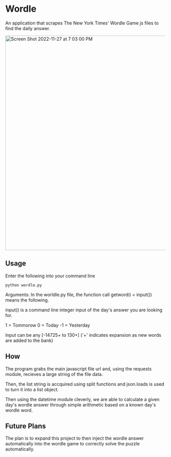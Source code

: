# Wordle
An application that scrapes The New York Times' Wordle Game js files to find the daily answer.

<img width="674" alt="Screen Shot 2022-11-27 at 7 03 00 PM" src="https://user-images.githubusercontent.com/69515228/204167044-0de489e9-8352-48f2-9453-708c3ae256d1.png">

## Usage

Enter the following into your command line

```
python wordle.py
```
Arguments: 
In the worldle.py file, the function call getword(i = input()) means the following.

input() is a command line integer input of the day's answer you are looking for.

1 = Tommorow
0 = Today
-1 = Yesterday

Input can be any [-14725+ to 130+] ('+' indicates expansion as new words are added to the bank)

## How

The program grabs the main javascript file url and, using the requests module, recieves a large string of the file data.

Then, the list string is accquired using split functions and json.loads is used to turn it into a list object.

Then using the datetime module cleverly, we are able to calculate a given day's wordle answer through simple arithmetic based on a known day's wordle word.


## Future Plans
  
The plan is to expand this project to then inject the wordle answer automatically into the wordle game to correctly solve the puzzle automatically.

